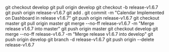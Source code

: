 git checkout develop
git pull origin develop
git checkout -b release-v1.6.7
git push origin release-v1.6.7
git add .
git commit -m "Calendar Implemented on Dashboard in release v1.6.7"
git push origin release-v1.6.7
git checkout master
git pull origin master
git merge --no-ff release-v1.6.7 -m "Merge release v1.6.7 into master"
git push origin master
git checkout develop
git merge --no-ff release-v1.6.7 -m "Merge release v1.6.7 into develop"
git push origin develop
git branch -d release-v1.6.7
git push origin --delete release-v1.6.7
